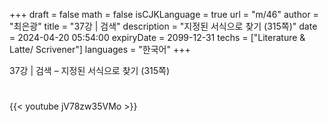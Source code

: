+++
draft = false
math = false
isCJKLanguage = true
url = "m/46"
author = "최은광"
title = "37강 | 검색"
description = "지정된 서식으로 찾기 (315쪽)"
date = 2024-04-20 05:54:00
expiryDate = 2099-12-31
techs = ["Literature & Latte/ Scrivener"]
languages = "한국어"
+++

37강 | 검색 – 지정된 서식으로 찾기 (315쪽)

<!--more--> 

#

{{< youtube jV78zw35VMo >}}

#